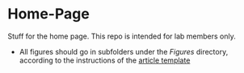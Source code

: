 # Home-Page
Stuff for the home page. This repo is intended for lab members only.

- All figures should go in subfolders under the _Figures_ directory, according to the instructions of the [article template]()
